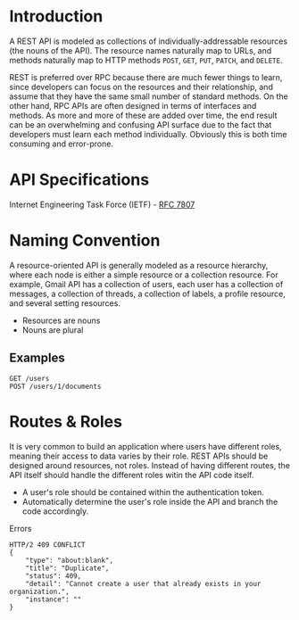 # Introduction
A REST API is modeled as collections of individually-addressable resources (the nouns of the API). The resource names naturally map to URLs, and methods naturally map to HTTP methods `POST`, `GET`, `PUT`, `PATCH`, and `DELETE`.

REST is preferred over RPC because there are much fewer things to learn, since developers can focus on the resources and their relationship, and assume that they have the same small number of standard methods. On the other hand, RPC APIs are often designed in terms of interfaces and methods. As more and more of these are added over time, the end result can be an overwhelming and confusing API surface due to the fact that developers must learn each method individually. Obviously this is both time consuming and error-prone.

# API Specifications
Internet Engineering Task Force (IETF) - [RFC 7807](https://datatracker.ietf.org/doc/html/rfc7807)

# Naming Convention
A resource-oriented API is generally modeled as a resource hierarchy, where each node is either a simple resource or a collection resource. For example, Gmail API has a collection of users, each user has a collection of messages, a collection of threads, a collection of labels, a profile resource, and several setting resources.

* Resources are nouns
* Nouns are plural

## Examples
```
GET /users
POST /users/1/documents
```

# Routes & Roles
It is very common to build an application where users have different roles, meaning their access to data varies by their role. REST APIs should be designed around resources, not roles. Instead of having different routes, the API itself should handle the different roles witin the API code itself.

* A user's role should be contained within the authentication token.
* Automatically determine the user's role inside the API and branch the code accordingly.

Errors
```
HTTP/2 409 CONFLICT
{
    "type": "about:blank",
    "title": "Duplicate",
    "status": 409,
    "detail": "Cannot create a user that already exists in your organization.",
    "instance": ""
}
```
